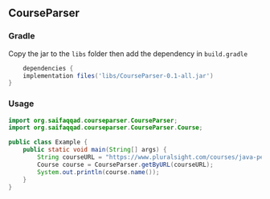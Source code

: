 ## CourseParser

### Gradle

Copy the jar to the `libs` folder then add the dependency in `build.gradle`

```groovy
    dependencies {
    implementation files('libs/CourseParser-0.1-all.jar')
}
```

### Usage

```java
import org.saifaqqad.courseparser.CourseParser;
import org.saifaqqad.courseparser.CourseParser.Course;

public class Example {
    public static void main(String[] args) {
        String courseURL = "https://www.pluralsight.com/courses/java-persistence-hibernate-fundamentals";
        Course course = CourseParser.getByURL(courseURL);
        System.out.println(course.name());
    }
}
```